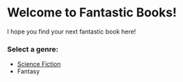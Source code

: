 # Welcome to Fantastic Books!

I hope you find your next fantastic book here!

### Select a genre:

* [Science Fiction](/genres/science-fiction.md)
* Fantasy
